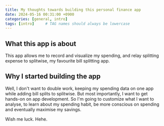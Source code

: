 ```yaml
---
title: My thoughts towards building this personal finance app
date: 2024-05-16 00:31:00 +0900
categories: [general, intro]
tags: [intro]     # TAG names should always be lowercase
---
```


## What this app is about
This app allows me to record and visualize my spending, and relay splitting expense to splitwise, my favourite bill splitting app.

## Why I started building the app
Well, I don't want to double work, keeping my spending data on one app while adding bill splits to splitwise. But most importantly, I want to get hands-on on app development. So I'm going to customize what I want to analyse, to learn about my spending habit, be more conscious on spending and eventually maximise my savings. 

Wish me luck.
Hehe.